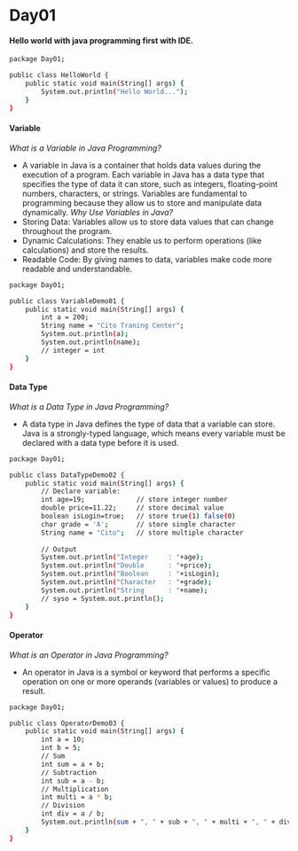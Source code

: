 # Day01
#### Hello world with java programming first with IDE.
```bash
package Day01;

public class HelloWorld {
	public static void main(String[] args) {
		System.out.println("Hello World...");
	}
}
```

#### Variable
*What is a Variable in Java Programming?*
- A variable in Java is a container that holds data values during the execution of a program. Each variable in Java has a data type that specifies the type of data it can store, such as integers, floating-point numbers, characters, or strings. Variables are fundamental to programming because they allow us to store and manipulate data dynamically.
*Why Use Variables in Java?*
 - Storing Data: Variables allow us to store data values that can change throughout the program.
 - Dynamic Calculations: They enable us to perform operations (like calculations) and store the results.
 - Readable Code: By giving names to data, variables make code more readable and understandable.
```bash
package Day01;

public class VariableDemo01 {
	public static void main(String[] args) {
		int a = 200;
		String name = "Cito Traning Center";
		System.out.println(a);
		System.out.println(name);
		// integer = int
	}
}
```


#### Data Type
*What is a Data Type in Java Programming?*
- A data type in Java defines the type of data that a variable can store. Java is a strongly-typed language, which means every variable must be declared with a data type before it is used.
```bash
package Day01;

public class DataTypeDemo02 {
	public static void main(String[] args) {
		// Declare variable:
		int age=19;				// store integer number
		double price=11.22;		// store decimal value
		boolean isLogin=true;	// store true(1) false(0)
		char grade = 'A';		// store single character
		String name = "Cito";	// store multiple character
		
		// Output
		System.out.println("Integer		: "+age);
		System.out.println("Double		: "+price);
		System.out.println("Boolean		: "+isLogin);
		System.out.println("Character	: "+grade);
		System.out.println("String		: "+name);
		// syso = System.out.println();
	}
}
```

#### Operator
*What is an Operator in Java Programming?*
- An operator in Java is a symbol or keyword that performs a specific operation on one or more operands (variables or values) to produce a result. 
```bash
package Day01;

public class OperatorDemo03 {
	public static void main(String[] args) {
		int a = 10;
		int b = 5;
		// Sum
		int sum = a + b;
		// Subtraction
		int sub = a - b;
		// Multiplication
		int multi = a * b;
		// Division
		int div = a / b;
		System.out.println(sum + ", " + sub + ", " + multi + ", " + div);
	}
}
```
